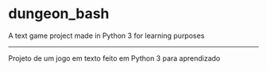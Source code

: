 # dungeon_bash

A text game project made in Python 3 for learning purposes

---

Projeto de um jogo em texto feito em Python 3 para aprendizado
